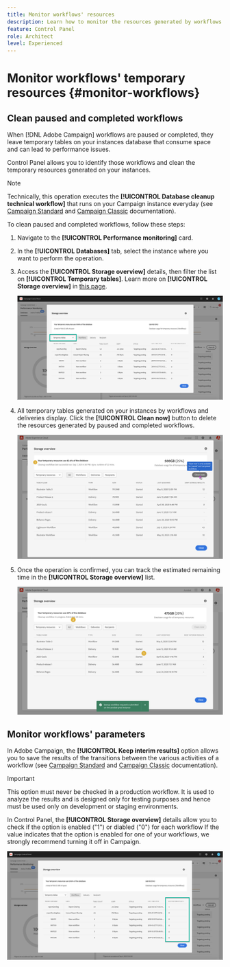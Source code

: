 ```yaml
---
title: Monitor workflows' resources
description: Learn how to monitor the resources generated by workflows on your instances
feature: Control Panel
role: Architect
level: Experienced
---
```

# Monitor workflows' temporary resources {#monitor-workflows}

## Clean paused and completed workflows

When [!DNL Adobe Campaign] workflows are paused or completed, they leave temporary tables on your instances database that consume space and can lead to performance issues.

Control Panel allows you to identify those workflows and clean the temporary resources generated on your instances.

>[!NOTE]
>
>Technically, this operation executes the **[!UICONTROL Database cleanup technical workflow]** that runs on your Campaign instance everyday (see [Campaign Standard](https://experienceleague.adobe.com/docs/campaign-standard/using/administrating/application-settings/technical-workflows.html#list-of-technical-workflows) and [Campaign Classic](https://experienceleague.adobe.com/docs/campaign-classic/using/monitoring-campaign-classic/data-processing/database-cleanup-workflow.html) documentation). 

To clean paused and completed workflows, follow these steps:

1. Navigate to the **[!UICONTROL Performance monitoring]** card.

1. In the **[!UICONTROL Databases]** tab, select the instance where you want to perform the operation.

1. Access the **[!UICONTROL Storage overview]** details, then filter the list on **[!UICONTROL Temporary tables]**. Learn more on **[!UICONTROL Storage overview]** in [this page](database-storage-overview.md).

    ![](assets/wkf-monitoring-list.png)

1. All temporary tables generated on your instances by workflows and deliveries display. Click the **[!UICONTROL Clean now]** button to delete the resources generated by paused and completed workflows.

    ![](assets/wkf-monitoring-clean.png)

1. Once the operation is confirmed, you can track the estimated remaining time in the **[!UICONTROL Storage overview]** list.

    ![](assets/wkf-monitoring-in-progress.png)

## Monitor workflows' parameters 

In Adobe Campaign, the **[!UICONTROL Keep interim results]** option allows you to save the results of the transitions between the various activities of a workflow (see [Campaign Standard](https://experienceleague.adobe.com/docs/campaign-standard/using/managing-processes-and-data/executing-a-workflow/managing-execution-options.html) and [Campaign Classic](https://experienceleague.adobe.com/docs/campaign-classic/using/automating-with-workflows/introduction/workflow-best-practices.html#logs) documentation).

>[!IMPORTANT]
>
>This option must never be checked in a production workflow. It is used to analyze the results and is designed only for testing purposes and hence must be used only on development or staging environments.

In Control Panel, the **[!UICONTROL Storage overview]** details allow you to check if the option is enabled ("1") or diabled ("0") for each workflow If the value indicates that the option is enabled for one of your workflows, we strongly recommend turning it off in Campaign.

![](assets/database-top10-view.png)

<!--some options on workflows consume space and lead to performance issues

deactivated by default. CP allows to monitor if some have been activated + to deactivate them

* Keep Result-The option "Keep interim results" of the workflow is checked. This should not be used on production as it could increase drastically database usage.
* Show SQL- The option "Log SQL result" is checked. This could impact platform performances and fill in the log files on the server, which should not be on production.
* Production no supervisor-Workflows with a "Production" flag, but no supervisor operator in the setup to be alerted if the workflow crash.
* A notification/alert, when the temp tables occupy more than 25% of the total allotted DB size. (Example - 500GB of the 2TB).
)-->
